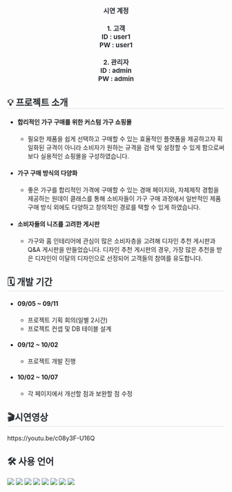  <!-- ![image](https://github.com/user-attachments/assets/f79fff8f-607d-4f7b-bbd1-cae55a2a1020)<div align="center">
    <img src="https://capsule-render.vercel.app/api?type=waving&color=ff8002&height=260&text=FURNATURE&animation=&fontColor=ffffff&fontSize=50" />
   </div> -->
    
<div align="center">
<!--     <img src="" style="width:600px;"> -->
    </div> 
<div style="font-weight: 700; font-size: 15px; text-align: center; color: #282d33;" align="center">  
<!--     <a href=''> FURNATURE 시연 사이트 클릭</a> -->
    <div><h4>시연 계정 </h4></div>
    <div>1. 고객</div>
    <div>ID : user1</div>
    <div>PW : user1</div><br>
    <div>2. 관리자</div>
    <div>ID : admin</div>
    <div>PW : admin</div>
    </div> 
<div style= "text-align:left;">
    <h2 style="border-bottom: 1px solid #d8dee4; color: #282d33;">💡 프로젝트 소개 </h2>
     <ul>
        <li>  <h4>합리적인 가구 구매를 위한 커스텀 가구 쇼핑몰 </h4>
            <ul>
                <li>필요한 제품을 쉽게 선택하고 구매할 수 있는 효율적인 플랫폼을 제공하고자  획일화된 규격이 아니라 소비자가 원하는 규격을 검색 및 설정할 수 있게 함으로써 보다 실용적인 쇼핑몰을 구성하였습니다.</li>
            </ul>
        </li>
        <li>  <h4>가구 구매 방식의 다양화 </h4>
            <ul>
                <li>좋은 가구를 합리적인 가격에 구매할 수 있는 경매 페이지와,  자체제작 경험을 제공하는 원데이 클래스를 통해 소비자들이 가구 구매 과정에서 일반적인 제품 구매 방식 외에도 다양하고 창의적인 경로를 택할 수 있게 하였습니다.</li>                    
            </ul>
        </li>
        <li>  <h4>소비자들의 니즈를 고려한 게시판 </h4>
            <ul>
                <li>가구와 홈 인테리어에 관심이 많은 소비자층을 고려해 디자인 추천 게시판과 Q&A 게시판을 만들었습니다. 디자인 추천 게시판의 경우, 가장 많은 추천을 받은 디자인이 이달의 디자인으로 선정되어 고객들의 참여를 유도합니다.</li>                          
            </ul>
        </li>
    </ul>
</div>
<div style= "text-align:left;">
    <h2 style="border-bottom: 1px solid #d8dee4; color: #282d33;"> 🗓 개발 기간 </h2>  
    <ul>
        <li> <h4>09/05 ~ 09/11</h4>
            <ul>
                <li>프로젝트 기획 회의(일별 2시간)</li>
                <li>프로젝트 컨셉 및 DB 테이블 설계</li>
            </ul>
        </li>
        <li> <h4>09/12 ~ 10/02</h4>
            <ul>
                <li>프로젝트 개발 진행</li>                    
            </ul>
        </li>
        <li> <h4>10/02 ~ 10/07</h4>
            <ul>
                <li>각 페이지에서 개선할 점과 보완할 점 수정</li>                          
            </ul>
        </li>
    </ul>
</div>
<div style= "text-align:left;">
    <h2 style="border-bottom: 1px solid #d8dee4; color: #282d33;"> 🎬시연영상 </h2>  
    https://youtu.be/c08y3F-U16Q
</div>    
<div style= "text-align:left;"> 
    <div style="font-weight: 700; font-size: 15px; text-align: left; color: #282d33;">  </div> 
</div>
<div style= "text-align:left;">
    <h2 style="color: #282d33;"> 🛠️ 사용 언어 </h2>
    <div style="margin: 0 auto; text-align: left;" align= "left"> <img src="https://img.shields.io/badge/Spring Boot-6DB33F?style=for-the-badge&logo=Spring Boot&logoColor=white">
          <img src="https://img.shields.io/badge/Vue.js-4FC08D?style=for-the-badge&logo=Vue.js&logoColor=white">
          <img src="https://img.shields.io/badge/MySQL-4479A1?style=for-the-badge&logo=MySQL&logoColor=white">
          <img src="https://img.shields.io/badge/Java-007396?style=for-the-badge&logo=Java&logoColor=white">
          <img src="https://img.shields.io/badge/jQuery-0769AD?style=for-the-badge&logo=jQuery&logoColor=white">
          <img src="https://img.shields.io/badge/CSS3-1572B6?style=for-the-badge&logo=CSS3&logoColor=white">
          <img src="https://img.shields.io/badge/HTML5-E34F26?style=for-the-badge&logo=HTML5&logoColor=white">
          <img src="https://img.shields.io/badge/Javascript-F7DF1E?style=for-the-badge&logo=Javascript&logoColor=white">
          </div>
    </div>
    <!--  <div style= "text-align:left;">
    <h2 style="border-bottom: 1px solid #d8dee4; color: #282d33;"> 📕 발표 PPT </h2>  
       <a href="" target="_blank">▶FURNATURE 발표 PPT</a>
       </div>           -->
   <!--    <div style= "text-align:left;">
    <h2 style="border-bottom: 1px solid #d8dee4; color: #282d33;"> 🎞 시연 영상 </h2>    
      <a href="https://www.youtube.com/watch?">▶FURNATURE 시연영상</a>
    </div> -->
<!--     <div style= "text-align:left;">
    <h2 style="border-bottom: 1px solid #d8dee4; color: #282d33;">  📑 페이지별 기능 </h2>      
    </div>
    <div style= "text-align:left;">   
    <div style= "text-align:left;">
    <h2 style="border-bottom: 1px solid #d8dee4; color: #282d33;"> 🎇 프로젝트 후기 </h2>       
    </div> -->
    
   
 
    
